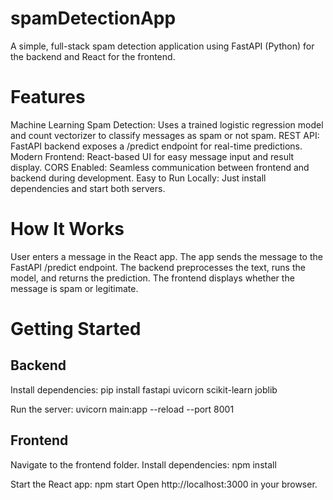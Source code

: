 # spamDetectionApp
A simple, full-stack spam detection application using FastAPI (Python) for the backend and React for the frontend.

# Features
Machine Learning Spam Detection: Uses a trained logistic regression model and count vectorizer to classify messages as spam or not spam.
REST API: FastAPI backend exposes a /predict endpoint for real-time predictions.
Modern Frontend: React-based UI for easy message input and result display.
CORS Enabled: Seamless communication between frontend and backend during development.
Easy to Run Locally: Just install dependencies and start both servers.

# How It Works
User enters a message in the React app.
The app sends the message to the FastAPI /predict endpoint.
The backend preprocesses the text, runs the model, and returns the prediction.
The frontend displays whether the message is spam or legitimate.

# Getting Started
## Backend

Install dependencies:
pip install fastapi uvicorn scikit-learn joblib

Run the server:
uvicorn main:app --reload --port 8001
## Frontend

Navigate to the frontend folder.
Install dependencies:
npm install

Start the React app:
npm start
Open http://localhost:3000 in your browser.
